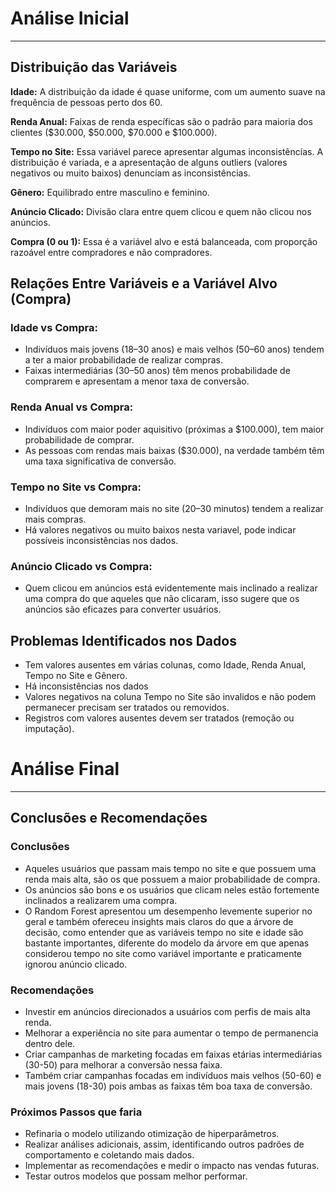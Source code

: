 
# Análise Inicial
---

## Distribuição das Variáveis

**Idade:** A distribuição da idade é quase uniforme, com um aumento suave na frequência de pessoas perto dos 60.

**Renda Anual:** Faixas de renda específicas são o padrão para maioria dos clientes ($30.000, $50.000, $70.000 e $100.000).

**Tempo no Site:** Essa variável parece apresentar algumas inconsistências. A distribuição é variada, e a apresentação de alguns outliers (valores negativos ou muito baixos) denunciam as inconsistências.

**Gênero:** Equilibrado entre masculino e feminino.

**Anúncio Clicado:** Divisão clara entre quem clicou e quem não clicou nos anúncios.

**Compra (0 ou 1):** Essa é a variável alvo e está balanceada, com proporção razoável entre compradores e não compradores.

## Relações Entre Variáveis e a Variável Alvo (Compra)

### Idade vs Compra:
* Indivíduos mais jovens (18–30 anos) e mais velhos (50–60 anos) tendem a ter a maior probabilidade de realizar compras.
* Faixas intermediárias (30–50 anos) têm menos probabilidade de comprarem e apresentam a menor taxa de conversão.

### Renda Anual vs Compra:
* Indivíduos com maior poder aquisitivo (próximas a $100.000), tem maior probabilidade de comprar.
* As pessoas com rendas mais baixas ($30.000), na verdade também têm uma taxa significativa de conversão.

### Tempo no Site vs Compra:
* Indivíduos que demoram mais no site (20–30 minutos) tendem a realizar mais compras.
* Há valores negativos ou muito baixos nesta variavel, pode indicar possíveis inconsistências nos dados.

### Anúncio Clicado vs Compra:
* Quem clicou em anúncios está evidentemente mais inclinado a realizar uma compra do que aqueles que não clicaram, isso sugere que os anúncios são eficazes para converter usuários.

## Problemas Identificados nos Dados
* Tem valores ausentes em várias colunas, como Idade, Renda Anual, Tempo no Site e Gênero.
* Há inconsistências nos dados
* Valores negativos na coluna Tempo no Site são invalidos e não podem permanecer precisam ser tratados ou removidos.
* Registros com valores ausentes devem ser tratados (remoção ou imputação).


# Análise Final
---

## Conclusões e Recomendações

### Conclusões
* Aqueles usuários que passam mais tempo no site e que possuem uma renda mais alta, são os que possuem a maior probabilidade de compra.
* Os anúncios são bons e os usuários que clicam neles estão fortemente inclinados a realizarem uma compra.
* O Random Forest apresentou um desempenho levemente superior no geral e também ofereceu insights mais claros do que a árvore de decisão, como entender que as variáveis tempo no site e idade são bastante importantes, diferente do modelo da árvore em que apenas considerou tempo no site como variável importante e praticamente ignorou anúncio clicado.

### Recomendações
* Investir em anúncios direcionados a usuários com perfis de mais alta renda.
* Melhorar a experiência no site para aumentar o tempo de permanencia dentro dele.
* Criar campanhas de marketing focadas em faixas etárias intermediárias (30-50) para melhorar a conversão nessa faixa.
* Também criar campanhas focadas em indivíduos mais velhos (50-60) e mais jovens (18-30) pois ambas as faixas têm boa taxa de  conversão.

### Próximos Passos que faria
* Refinaria o modelo utilizando otimização de hiperparâmetros.
* Realizar análises adicionais, assim, identificando outros padrões de comportamento e coletando mais dados.
* Implementar as recomendações e medir o impacto nas vendas futuras.
* Testar outros modelos que possam melhor performar.